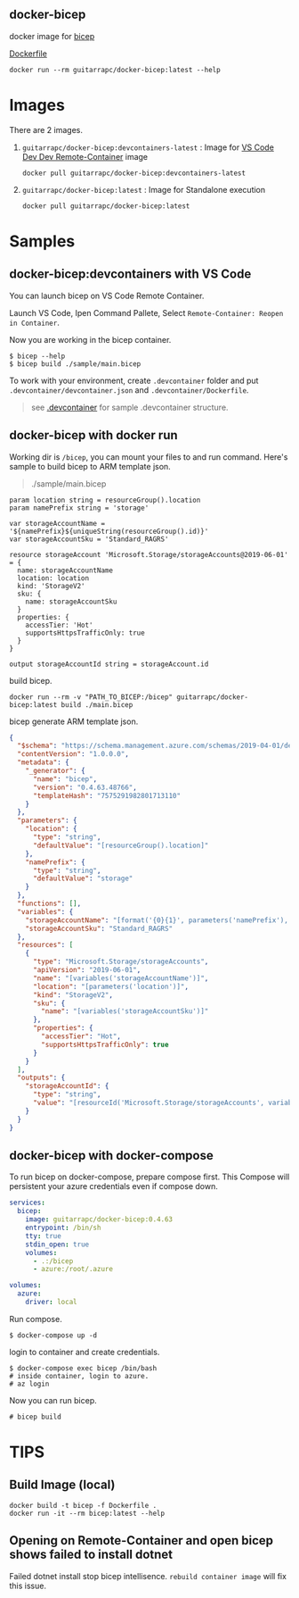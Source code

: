## docker-bicep

docker image for [bicep](https://github.com/Azure/bicep)

[Dockerfile](https://github.com/guitarrapc/docker-bicep/blob/main/Dockerfile)

```shell
docker run --rm guitarrapc/docker-bicep:latest --help
```

# Images

There are 2 images.

1. `guitarrapc/docker-bicep:devcontainers-latest` : Image for [VS Code Dev Dev Remote-Container](https://code.visualstudio.com/docs/remote/containers#_getting-started) image
    ```
    docker pull guitarrapc/docker-bicep:devcontainers-latest
    ```
1. `guitarrapc/docker-bicep:latest` : Image for Standalone execution
    ```
    docker pull guitarrapc/docker-bicep:latest
    ```

# Samples

## docker-bicep:devcontainers with VS Code

You can launch bicep on VS Code Remote Container.

Launch VS Code, Ipen Command Pallete, Select `Remote-Container: Reopen in Container`.

Now you are working in the bicep container.

```shell
$ bicep --help
$ bicep build ./sample/main.bicep
```

To work with your environment, create `.devcontainer` folder and put `.devcontainer/devcontainer.json` and `.devcontainer/Dockerfile`.

> see [.devcontainer](https://github.com/guitarrapc/docker-bicep/tree/main/.devcontainer) for sample .devcontainer structure.

## docker-bicep with docker run

Working dir is `/bicep`, you can mount your files to and run command.
Here's sample to build bicep to ARM template json.

> ./sample/main.bicep

```bicep
param location string = resourceGroup().location
param namePrefix string = 'storage'

var storageAccountName = '${namePrefix}${uniqueString(resourceGroup().id)}'
var storageAccountSku = 'Standard_RAGRS'

resource storageAccount 'Microsoft.Storage/storageAccounts@2019-06-01' = {
  name: storageAccountName
  location: location
  kind: 'StorageV2'
  sku: {
    name: storageAccountSku
  }
  properties: {
    accessTier: 'Hot'
    supportsHttpsTrafficOnly: true
  }
}

output storageAccountId string = storageAccount.id
```

build bicep.

```shell
docker run --rm -v "PATH_TO_BICEP:/bicep" guitarrapc/docker-bicep:latest build ./main.bicep
```

bicep generate ARM template json.

```json
{
  "$schema": "https://schema.management.azure.com/schemas/2019-04-01/deploymentTemplate.json#",
  "contentVersion": "1.0.0.0",
  "metadata": {
    "_generator": {
      "name": "bicep",
      "version": "0.4.63.48766",
      "templateHash": "7575291982801713110"
    }
  },
  "parameters": {
    "location": {
      "type": "string",
      "defaultValue": "[resourceGroup().location]"
    },
    "namePrefix": {
      "type": "string",
      "defaultValue": "storage"
    }
  },
  "functions": [],
  "variables": {
    "storageAccountName": "[format('{0}{1}', parameters('namePrefix'), uniqueString(resourceGroup().id))]",
    "storageAccountSku": "Standard_RAGRS"
  },
  "resources": [
    {
      "type": "Microsoft.Storage/storageAccounts",
      "apiVersion": "2019-06-01",
      "name": "[variables('storageAccountName')]",
      "location": "[parameters('location')]",
      "kind": "StorageV2",
      "sku": {
        "name": "[variables('storageAccountSku')]"
      },
      "properties": {
        "accessTier": "Hot",
        "supportsHttpsTrafficOnly": true
      }
    }
  ],
  "outputs": {
    "storageAccountId": {
      "type": "string",
      "value": "[resourceId('Microsoft.Storage/storageAccounts', variables('storageAccountName'))]"
    }
  }
}
```

## docker-bicep with docker-compose

To run bicep on docker-compose, prepare compose first.
This Compose will persistent your azure credentials even if compose down.

```yaml
services:
  bicep:
    image: guitarrapc/docker-bicep:0.4.63
    entrypoint: /bin/sh
    tty: true
    stdin_open: true
    volumes:
      - .:/bicep
      - azure:/root/.azure

volumes:
  azure:
    driver: local
```

Run compose.

```
$ docker-compose up -d
```

login to container and create credentials.

```
$ docker-compose exec bicep /bin/bash
# inside container, login to azure.
# az login
```

Now you can run bicep.

```
# bicep build
```

# TIPS

## Build Image (local)

```shell
docker build -t bicep -f Dockerfile .
docker run -it --rm bicep:latest --help
```

## Opening on Remote-Container and open bicep shows failed to install dotnet

Failed dotnet install stop bicep intellisence.
`rebuild container image` will fix this issue.
